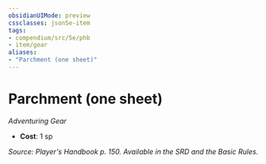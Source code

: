 ```yaml
---
obsidianUIMode: preview
cssclasses: json5e-item
tags:
- compendium/src/5e/phb
- item/gear
aliases: 
- "Parchment (one sheet)"
---
```

# Parchment (one sheet)
*Adventuring Gear*  

- **Cost**: 1 sp

*Source: Player's Handbook p. 150. Available in the SRD and the Basic Rules.*